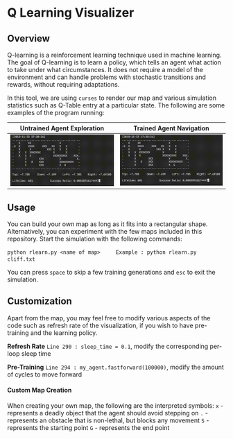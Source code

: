# Q Learning Visualizer
## Overview
Q-learning is a reinforcement learning technique used in machine learning. The goal of Q-learning is to learn a policy, which tells an agent what action to take under what circumstances. It does not require a model of the environment and can handle problems with stochastic transitions and rewards, without requiring adaptations.

In this tool, we are using `curses` to render our map and various simulation statistics such as Q-Table entry at a particular state. The following are some examples of the program running:

Untrained Agent Exploration | Trained Agent Navigation
------------ | -------------
<img src="img/video_1.gif" width="400" /> | <img src="img/video_1.gif" width="400" />


## Usage
You can build your own map as long as it fits into a rectangular shape. Alternatively, you can experiment with the few maps included in this repository. Start the simulation with the following commands:

```
python rlearn.py <name of map>     Example : python rlearn.py cliff.txt
```

You can press `space` to skip a few training generations and `esc` to exit the simulation.

## Customization
Apart from the map, you may feel free to modify various aspects of the code such as refresh rate of the visualization, if you wish to have pre-training and the learning policy.

__Refresh Rate__  `Line 290 : sleep_time = 0.1`, modify the corresponding per-loop sleep time

__Pre-Training__   `Line 294 : my_agent.fastforward(100000)`, modify the amount of cycles to move forward

#### Custom Map Creation
When creating your own map, the following are the interpreted symbols:
`x` - represents a deadly object that the agent should avoid stepping on
`.` - represents an obstacle that is non-lethal, but blocks any movement
`S` - represents the starting point
`G` - represents the end point
